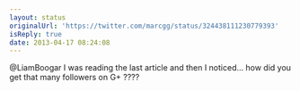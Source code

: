 ```yaml
---
layout: status
originalUrl: 'https://twitter.com/marcgg/status/324438111230779393'
isReply: true
date: 2013-04-17 08:24:08
---
```


@LiamBoogar I was reading the last article and then I noticed… how did you get that many followers on G+ ????
